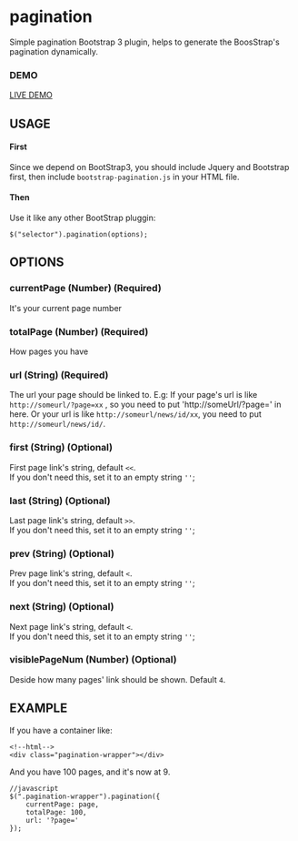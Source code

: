 # pagination
Simple pagination Bootstrap 3 plugin, helps to generate the BoosStrap's pagination dynamically.

### DEMO

[LIVE DEMO](http://xiaoyuze88.github.io/demo/pagination/)

## USAGE

#### First
Since we depend on BootStrap3, you should include Jquery and Bootstrap first, then include `bootstrap-pagination.js` in your HTML file.

#### Then
Use it like any other BootStrap pluggin:  

    $("selector").pagination(options);
    

## OPTIONS

### currentPage (Number) (Required)
It's your current page number

### totalPage (Number) (Required)
How pages you have

### url (String) (Required)
The url your page should be linked to.
E.g: If your page's url is like `http://someurl/?page=xx` , so you need to put 'http://someUrl/?page=' in here.
Or your url is like `http://someurl/news/id/xx`, you need to put `http://someurl/news/id/`.

### first (String) (Optional)
First page link's string, default `<<`.  
If you don't need this, set it to an empty string `''`;

### last (String) (Optional)
Last page link's string, default `>>`.  
If you don't need this, set it to an empty string `''`;

### prev (String) (Optional)
Prev page link's string, default `<`.  
If you don't need this, set it to an empty string `''`;

### next (String) (Optional)
Next page link's string, default `<`.  
If you don't need this, set it to an empty string `''`;

### visiblePageNum (Number) (Optional)
Deside how many pages' link should be shown. Default `4`.

## EXAMPLE

If you have a container like:

    <!--html-->
    <div class="pagination-wrapper"></div>

And you have 100 pages, and it's now at 9.

    //javascript
    $(".pagination-wrapper").pagination({
        currentPage: page,
        totalPage: 100,
        url: '?page='
    });
